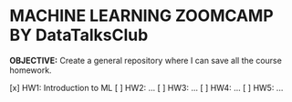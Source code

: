 # MACHINE LEARNING ZOOMCAMP BY DataTalksClub

**OBJECTIVE:** Create a general repository where I can save all the course homework.

[x] HW1: Introduction to ML
[ ] HW2: ...
[ ] HW3: ...
[ ] HW4: ...
[ ] HW5: ...